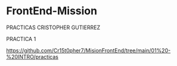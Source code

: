 # FrontEnd-Mission

PRACTICAS CRISTOPHER GUTIERREZ 

PRACTICA 1

https://github.com/Cr15t0pher7/MisionFrontEnd/tree/main/01%20-%20INTRO/practicas



